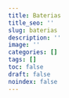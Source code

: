 ```yaml
---
title: Baterias
title_seo: ''
slug: baterias
description: ''
image: ''
categories: []
tags: []
toc: false
draft: false
noindex: false
---
```

